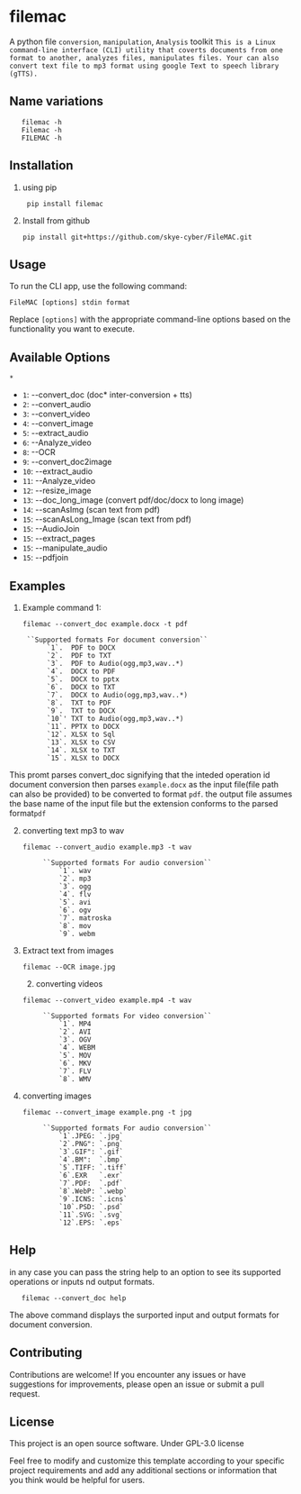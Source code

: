 # filemac
A python file `conversion`, `manipulation`, `Analysis` toolkit
`This is a Linux command-line interface (CLI) utility that coverts documents from one format to another,
analyzes files, manipulates files.
Your can also convert text file to mp3 format using google Text to speech library (gTTS).`
## Name variations
```shell
   filemac -h
   Filemac -h
   FILEMAC -h
   ```

## Installation
1. using pip

   ```shell
	pip install filemac
   ```
2. Install from github

    ```shell
    pip install git+https://github.com/skye-cyber/FileMAC.git
    ```
## Usage

To run the CLI app, use the following command:

```shell
FileMAC [options] stdin format
```

Replace `[options]` with the appropriate command-line options based on the functionality you want to execute.

## Available Options
``*``
- `1`:  --convert_doc         (doc* inter-conversion + tts)
- `2`:  --convert_audio
- `3`:  --convert_video
- `4`:  --convert_image
- `5`:  --extract_audio
- `6`:  --Analyze_video
- `8`:  --OCR
- `9`:  --convert_doc2image
- `10`: --extract_audio
- `11`: --Analyze_video
- `12`: --resize_image
- `13`: --doc_long_image      (convert pdf/doc/docx to long image)
- `14`: --scanAsImg           (scan text from pdf)
- `15`: --scanAsLong_Image    (scan text from pdf)
- `15`: --AudioJoin
- `15`: --extract_pages
- `15`: --manipulate_audio
- `15`: --pdfjoin
## Examples

1. Example command 1:

   ```shell
   filemac --convert_doc example.docx -t pdf
   ```
        ``Supported formats For document conversion``
             `1`.  PDF to DOCX
             `2`.  PDF to TXT
             `3`.  PDF to Audio(ogg,mp3,wav..*)
             `4`.  DOCX to PDF
             `5`.  DOCX to pptx
             `6`.  DOCX to TXT
             `7`.  DOCX to Audio(ogg,mp3,wav..*)
             `8`.  TXT to PDF
             `9`.  TXT to DOCX
             `10`' TXT to Audio(ogg,mp3,wav..*)
             `11`. PPTX to DOCX
             `12`. XLSX to Sql
             `13`. XLSX to CSV
             `14`. XLSX to TXT
             `15`. XLSX to DOCX

  This promt parses convert_doc signifying that the inteded operation id document conversion then parses ```example.docx``` as the input file(file path can also be provided) to be converted to format ```pdf```.
the output file assumes the base name of the input file but the extension conforms to the parsed format```pdf```

2. converting text mp3 to wav
   ```shell
   filemac --convert_audio example.mp3 -t wav
    ```
            ``Supported formats For audio conversion``
                `1`. wav
                `2`. mp3
                `3`. ogg
                `4`. flv
                `5`. avi
                `6`. ogv
                `7`. matroska
                `8`. mov
                `9`. webm

3. Extract text from images
    ```shell
    filemac --OCR image.jpg
    ```

    2. converting videos
   ```shell
   filemac --convert_video example.mp4 -t wav
    ```
            ``Supported formats For video conversion``
                `1`. MP4
                `2`. AVI
                `3`. OGV
                `4`. WEBM
                `5`. MOV
                `6`. MKV
                `7`. FLV
                `8`. WMV

2. converting images
   ```shell
   filemac --convert_image example.png -t jpg
    ```
            ``Supported formats For audio conversion``
                `1`.JPEG: `.jpg`
                `2`.PNG": `.png`
                `3`.GIF": `.gif`
                `4`.BM":  `.bmp`
                `5`.TIFF: `.tiff`
                `6`.EXR   `.exr`
                `7`.PDF:  `.pdf`
                `8`.WebP: `.webp`
                `9`.ICNS: `.icns`
                `10`.PSD: `.psd`
                `11`.SVG: `.svg`
                `12`.EPS: `.eps`

## Help
in any case you can pass the string help to an option to see its supported operations or inputs nd output formats.
```shell
   filemac --convert_doc help
```
The above command displays the surported input and output formats for document conversion.
## Contributing

Contributions are welcome! If you encounter any issues or have suggestions for improvements, please open an issue or submit a pull request.

## License

This project is an open source software. Under GPL-3.0 license


Feel free to modify and customize this template according to your specific project requirements and add any additional sections or information that you think would be helpful for users.

